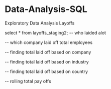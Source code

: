# Data-Analysis-SQL
Exploratory Data Analysis Layoffs

select * 
from layoffs_staging2;
-- who laided alot


-- which company laid off total employees

-- finding total laid off based on company


-- finding total laid off based on industry 


-- finding total laid off based on country


-- rolling total pay offs















